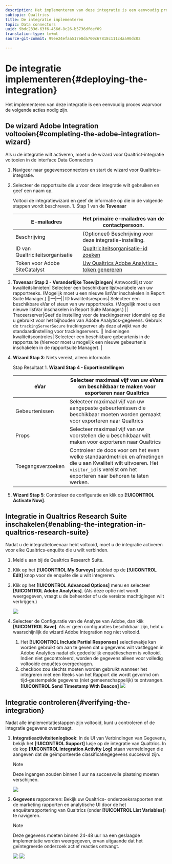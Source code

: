 ```yaml
---
description: Het implementeren van deze integratie is een eenvoudig proces waarvoor de volgende acties nodig zijn.
subtopic: Qualtrics
title: De integratie implementeren
topic: Data connectors
uuid: 9bdc233d-63f6-456d-8c26-b5736dfdef09
translation-type: tm+mt
source-git-commit: 99ee24efaa517e8da700c67818c111c4aa90dc02

---
```



# De integratie implementeren{#deploying-the-integration}

Het implementeren van deze integratie is een eenvoudig proces waarvoor de volgende acties nodig zijn.

## De wizard Adobe Integration voltooien{#completing-the-adobe-integration-wizard}

Als u de integratie wilt activeren, moet u de wizard voor Qualtrict-integratie voltooien in de interface Data Connectors

1. Navigeer naar gegevensconnectors en start de wizard voor Qualtrics-integratie.
1. Selecteer de rapportsuite die u voor deze integratie wilt gebruiken en geef een naam op.

   Voltooi de integratiewizard en geef de informatie op die in de volgende stappen wordt beschreven. 1. Stap 1 van de **Tovenaar**

   | E-mailadres | Het primaire e-mailadres van de contactpersoon. |
   |---|---|
   | Beschrijving | (Optioneel) Beschrijving voor deze integratie-instelling. |
   | ID van Qualtriciteitsorganisatie | [Qualtriciteitsorganisatie-id zoeken](../qualtrics-overview/qualtrics-org-id.md) |
   | Token voor Adobe SiteCatalyst | [Uw Qualtrics Adobe Analytics-token genereren](../qualtrics-overview/qualtrics-token.md) |

1. **Tovenaar Stap 2 - Veranderlijke Toewijzingen**| Antwoordlijst voor kwaliteitslimieten| Selecteer een beschikbare lijstvariabele van uw rapportreeks. (Mogelijk moet u een nieuwe listVar inschakelen in Report Suite Manager.)  ||—|—|| ID kwaliteitsrespons| Selecteer een beschikbare eVar of steun van uw rapportreeks. (Mogelijk moet u een nieuwe listVar inschakelen in Report Suite Manager.)  || Traceerserver|Geef de instelling voor de trackingserver (domein) op die u gebruikt voor het bijhouden van Adobe Analytics-gegevens. Gebruik de `trackingServerSecure` trackingserver als deze afwijkt van de standaardinstelling voor trackingservers.  || Indieningen kwaliteitscontroles| Selecteer een beschikbare gebeurtenis in de rapportsuite (hiervoor moet u mogelijk een nieuwe gebeurtenis inschakelen in de rapportsuite Manager).  |

1. **Wizard Stap 3**: Niets vereist, alleen informatie.

   Stap Resultaat 1. **Wizard Stap 4 - Exportinstellingen**

   | eVar | Selecteer maximaal vijf van uw eVars om beschikbaar te maken voor exporteren naar Qualtrics |
   |---|---|
   | Gebeurtenissen | Selecteer maximaal vijf van uw aangepaste gebeurtenissen die beschikbaar moeten worden gemaakt voor exporteren naar Qualtrics |
   | Props | Selecteer maximaal vijf van uw voorstellen die u beschikbaar wilt maken voor exporteren naar Qualtrics |
   | Toegangsverzoeken | Controleer de doos voor om het even welke standaardmetriek en afmetingen die u aan Kwaliteit wilt uitvoeren. Het `visitor_id` is vereist om het exporteren naar behoren te laten werken. |

1. **Wizard Stap 5**: Controleer de configuratie en klik op **[!UICONTROL Activate Now]**.

## Integratie in Qualtrics Research Suite inschakelen{#enabling-the-integration-in-qualtrics-research-suite}

Nadat u de integratietovenaar hebt voltooid, moet u de integratie activeren voor elke Qualtrics-enquête die u wilt verbinden.

1. Meld u aan bij de Qualtrics Research Suite.
1. Klik op het **[!UICONTROL My Surveys]** tabblad op de **[!UICONTROL Edit]** knop voor de enquête die u wilt integreren.
1. Klik op het **[!UICONTROL Advanced Options]** menu en selecteer **[!UICONTROL Adobe Analytics]**. (Als deze optie niet wordt weergegeven, vraagt u de beheerder of u de vereiste machtigingen wilt verkrijgen.)

   ![](assets/advanced_options.png)

1. Selecteer de Configuratie van de Analyse van Adobe, dan klik **[!UICONTROL Save]**. Als er geen configuraties beschikbaar zijn, hebt u waarschijnlijk de wizard Adobe Integration nog niet voltooid.
   1. Het **[!UICONTROL Include Partial Responses]** selectievakje kan worden gebruikt om aan te geven dat u gegevens wilt vastleggen in Adobe Analytics nadat elk gedeeltelijk enquêtiescherm is voltooid. Indien niet gecontroleerd, worden de gegevens alleen voor volledig voltooide enquêtes overgedragen.
   1. checkbox zou slechts moeten worden gebruikt wanneer het integreren met een Reeks van het Rapport die wordt gevormd om tijd-gestempelde gegevens (niet gemeenschappelijk) te ontvangen. **[!UICONTROL Send Timestamp With Beacon]**
   ![](assets/integration_config.png)

## Integratie controleren{#verifying-the-integration}

Nadat alle implementatiestappen zijn voltooid, kunt u controleren of de integratie gegevens overdraagt.

1. **Integratieactiviteitenlogboek**: In de UI van Verbindingen van Gegevens, bekijk het **[!UICONTROL Support]** lusje op de integratie van Qualtrics. In de kop **[!UICONTROL Integration Activity Log]** staan vermeldingen die aangeven dat de geïmporteerde classificatiegegevens succesvol zijn.

   >[!NOTE]
   >
   >Deze ingangen zouden binnen 1 uur na succesvolle plaatsing moeten verschijnen.

   ![](assets/verify-1.png)

1. **Gegevens** rapporteren: Bekijk uw Qualtrics- onderzoeksrapporten met de marketing rapporten en analytische UI door de het enquêterapportering van Qualtrics (onder **[!UICONTROL List Variables]**) te navigeren.

   >[!NOTE]
   >
   >Deze gegevens moeten binnen 24-48 uur na een geslaagde implementatie worden weergegeven, ervan uitgaande dat het geïntegreerde onderzoek actief reacties ontvangt.

   ![](assets/verify-2.png) ![](assets/verify-3.png)


